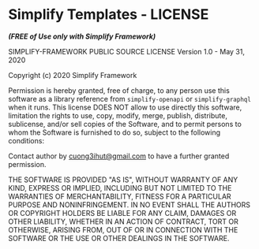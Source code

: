 # Simplify Templates - LICENSE 
  
***(FREE of Use only with Simplify Framework)***
  
SIMPLIFY-FRAMEWORK PUBLIC SOURCE LICENSE
Version 1.0 - May 31, 2020

Copyright (c) 2020 Simplify Framework

Permission is hereby granted, free of charge, to any person use this software
as a library reference from `simplify-openapi` or `simplify-graphql` when it runs.
This license DOES NOT allow to use directly this software, limitation the rights
to use, copy, modify, merge, publish, distribute, sublicense, and/or sell
copies of the Software, and to permit persons to whom the Software is
furnished to do so, subject to the following conditions:

Contact author by cuong3ihut@gmail.com to have a further granted permission.

THE SOFTWARE IS PROVIDED "AS IS", WITHOUT WARRANTY OF ANY KIND, EXPRESS OR
IMPLIED, INCLUDING BUT NOT LIMITED TO THE WARRANTIES OF MERCHANTABILITY,
FITNESS FOR A PARTICULAR PURPOSE AND NONINFRINGEMENT. IN NO EVENT SHALL THE
AUTHORS OR COPYRIGHT HOLDERS BE LIABLE FOR ANY CLAIM, DAMAGES OR OTHER
LIABILITY, WHETHER IN AN ACTION OF CONTRACT, TORT OR OTHERWISE, ARISING FROM,
OUT OF OR IN CONNECTION WITH THE SOFTWARE OR THE USE OR OTHER DEALINGS IN THE
SOFTWARE.
